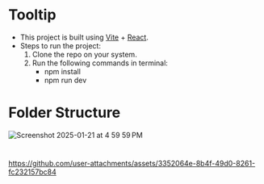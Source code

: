 # Tooltip

- This project is built using [Vite](https://vite.dev) + [React](http://react.dev/).<br>
- Steps to run the project:<br>
   1. Clone the repo on your system.<br>
   2. Run the following commands in terminal:<br>
      - npm install
      - npm run dev

# Folder Structure
![Screenshot 2025-01-21 at 4 59 59 PM](https://github.com/user-attachments/assets/2ebfdbfc-e98b-44ce-ba9e-d3baf2aad92d)

# 

https://github.com/user-attachments/assets/3352064e-8b4f-49d0-8261-fc232157bc84

